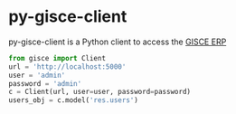 # py-gisce-client

py-gisce-client is a Python client to access the [GISCE ERP](https://github.com/gisce/erp)

```python
from gisce import Client
url = 'http://localhost:5000'
user = 'admin'
password = 'admin'
c = Client(url, user=user, password=password)
users_obj = c.model('res.users')
```